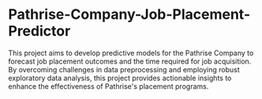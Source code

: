 # Pathrise-Company-Job-Placement-Predictor
This project aims to develop predictive models for the Pathrise Company to forecast job placement outcomes and the time required for job acquisition. By overcoming challenges in data preprocessing and employing robust exploratory data analysis, this project provides actionable insights to enhance the effectiveness of Pathrise's placement programs.
